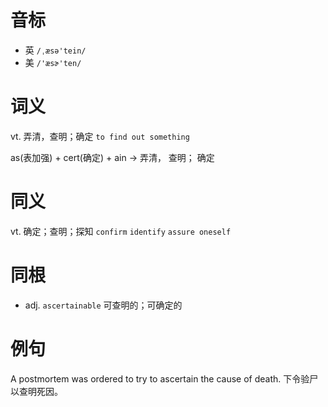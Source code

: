 # 音标

- 英 `/ˌæsə'tein/`
- 美 `/'æsɚ'ten/`

# 词义

vt. 弄清，查明；确定
`to find out something`



as(表加强) + cert(确定) + ain → 弄清， 查明； 确定

# 同义

vt. 确定；查明；探知
`confirm` `identify` `assure oneself`

# 同根

- adj. `ascertainable` 可查明的；可确定的

# 例句

A postmortem was ordered to try to ascertain the cause of death.
下令验尸以查明死因。


